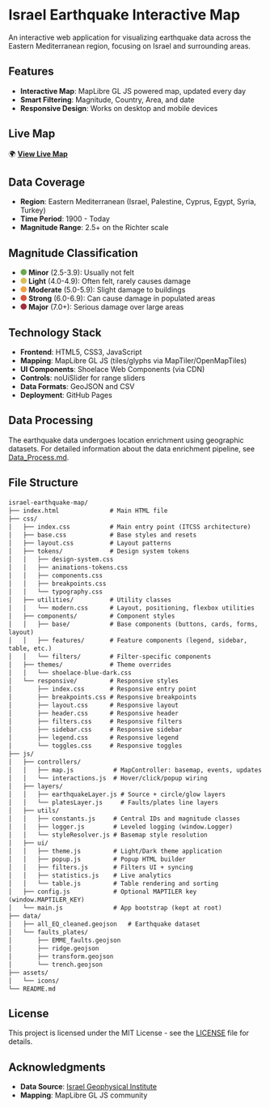 # Israel Earthquake Interactive Map

An interactive web application for visualizing earthquake data across the Eastern Mediterranean region, focusing on Israel and surrounding areas.

## Features

- **Interactive Map**: MapLibre GL JS powered map, updated every day
- **Smart Filtering**: Magnitude, Country, Area, and date
- **Responsive Design**: Works on desktop and mobile devices

## Live Map

🌍 **[View Live Map](https://tuvudel.github.io/israel-earthquake-map/)**

## Data Coverage

- **Region**: Eastern Mediterranean (Israel, Palestine, Cyprus, Egypt, Syria, Turkey)
- **Time Period**: 1900 - Today
- **Magnitude Range**: 2.5+ on the Richter scale

## Magnitude Classification

- <img alt="minor swatch" src="assets/icons/mag-minor.svg" width="12" height="12"> **Minor** (2.5-3.9): Usually not felt
- <img alt="light swatch" src="assets/icons/mag-light.svg" width="12" height="12"> **Light** (4.0-4.9): Often felt, rarely causes damage
- <img alt="moderate swatch" src="assets/icons/mag-moderate.svg" width="12" height="12"> **Moderate** (5.0-5.9): Slight damage to buildings
- <img alt="strong swatch" src="assets/icons/mag-strong.svg" width="12" height="12"> **Strong** (6.0-6.9): Can cause damage in populated areas
- <img alt="major swatch" src="assets/icons/mag-major.svg" width="12" height="12"> **Major** (7.0+): Serious damage over large areas

## Technology Stack

- **Frontend**: HTML5, CSS3, JavaScript
- **Mapping**: MapLibre GL JS (tiles/glyphs via MapTiler/OpenMapTiles)
- **UI Components**: Shoelace Web Components (via CDN)
- **Controls**: noUiSlider for range sliders
- **Data Formats**: GeoJSON and CSV
- **Deployment**: GitHub Pages

## Data Processing

The earthquake data undergoes location enrichment using geographic datasets. For detailed information about the data enrichment pipeline, see [Data_Process.md](Data_Process.md).

## File Structure

```
israel-earthquake-map/
├── index.html              # Main HTML file
├── css/
│   ├── index.css           # Main entry point (ITCSS architecture)
│   ├── base.css            # Base styles and resets
│   ├── layout.css          # Layout patterns
│   ├── tokens/             # Design system tokens
│   │   ├── design-system.css
│   │   ├── animations-tokens.css
│   │   ├── components.css
│   │   ├── breakpoints.css
│   │   └── typography.css
│   ├── utilities/          # Utility classes
│   │   └── modern.css      # Layout, positioning, flexbox utilities
│   ├── components/         # Component styles
│   │   ├── base/           # Base components (buttons, cards, forms, layout)
│   │   ├── features/       # Feature components (legend, sidebar, table, etc.)
│   │   └── filters/        # Filter-specific components
│   ├── themes/             # Theme overrides
│   │   └── shoelace-blue-dark.css
│   └── responsive/         # Responsive styles
│       ├── index.css       # Responsive entry point
│       ├── breakpoints.css # Responsive breakpoints
│       ├── layout.css      # Responsive layout
│       ├── header.css      # Responsive header
│       ├── filters.css     # Responsive filters
│       ├── sidebar.css     # Responsive sidebar
│       ├── legend.css      # Responsive legend
│       └── toggles.css     # Responsive toggles
├── js/
│   ├── controllers/
│   │   ├── map.js           # MapController: basemap, events, updates
│   │   └── interactions.js  # Hover/click/popup wiring
│   ├── layers/
│   │   ├── earthquakeLayer.js # Source + circle/glow layers
│   │   └── platesLayer.js     # Faults/plates line layers
│   ├── utils/
│   │   ├── constants.js     # Central IDs and magnitude classes
│   │   ├── logger.js        # Leveled logging (window.Logger)
│   │   └── styleResolver.js # Basemap style resolution
│   ├── ui/
│   │   ├── theme.js         # Light/Dark theme application
│   │   ├── popup.js         # Popup HTML builder
│   │   ├── filters.js       # Filters UI + syncing
│   │   ├── statistics.js    # Live analytics
│   │   └── table.js         # Table rendering and sorting
│   ├── config.js            # Optional MAPTILER key (window.MAPTILER_KEY)
│   └── main.js              # App bootstrap (kept at root)
├── data/
│   ├── all_EQ_cleaned.geojson   # Earthquake dataset
│   └── faults_plates/
│       ├── EMME_faults.geojson
│       ├── ridge.geojson
│       ├── transform.geojson
│       └── trench.geojson
├── assets/
│   └── icons/
└── README.md
```
## License

This project is licensed under the MIT License - see the [LICENSE](LICENSE) file for details.

## Acknowledgments

- **Data Source**: [Israel Geophysical Institute](https://eq.gsi.gov.il/default.php)
- **Mapping**: MapLibre GL JS community